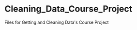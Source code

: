 Cleaning_Data_Course_Project
============================

Files for Getting and Cleaning Data's Course Project
